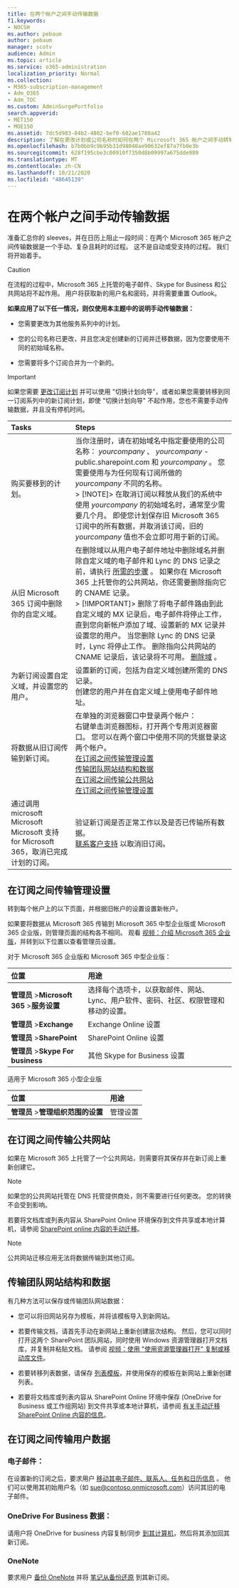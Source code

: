 ```yaml
---
title: 在两个帐户之间手动传输数据
f1.keywords:
- NOCSH
ms.author: pebaum
author: pebaum
manager: scotv
audience: Admin
ms.topic: article
ms.service: o365-administration
localization_priority: Normal
ms.collection:
- M365-subscription-management
- Adm_O365
- Adm_TOC
ms.custom: AdminSurgePortfolio
search.appverid:
- MET150
- MOE150
ms.assetid: 7dc5d983-84b2-4802-bef0-602ae1780a42
description: 了解在更改计划或公司名称时如何在两个 Microsoft 365 帐户之间手动转移数据，或将多个订阅组合为一个。
ms.openlocfilehash: b7b0bb9c9b95b31d98040ae90632ef87a7fb0e3b
ms.sourcegitcommit: 628f195cbe3c00910f7350d8b09997a675dde989
ms.translationtype: MT
ms.contentlocale: zh-CN
ms.lasthandoff: 10/21/2020
ms.locfileid: "48645139"
---
```

# <a name="transfer-data-manually-between-two-accounts"></a>在两个帐户之间手动传输数据

准备汇总你的 sleeves，并在日历上阻止一段时间：在两个 Microsoft 365 帐户之间传输数据是一个手动、复杂且耗时的过程。 这不是自动或受支持的过程。 我们将开始着手。
  
> [!CAUTION]
> 在流程的过程中，Microsoft 365 上托管的电子邮件、Skype for Business 和公共网站将不起作用。 用户将获取新的用户名和密码，并将需要重置 Outlook。

**如果应用了以下任一情况，则仅使用本主题中的说明手动传输数据：**
  
- 您需要更改为其他服务系列中的计划。

- 您的公司名称已更改，并且您决定创建新的订阅并迁移数据，因为您要使用不同的初始域名称。

- 您需要将多个订阅合并为一个新的。

> [!IMPORTANT]
> 如果您需要 [更改订阅计划](../../commerce/subscriptions/switch-to-a-different-plan.md) 并可以使用 "切换计划向导"，或者如果您需要转移到同一订阅系列中的新订阅计划，即使 "切换计划向导" 不起作用，您也不需要手动传输数据，并且没有停机时间。

|**Tasks**|**Steps**|
|:-----|:-----|
|购买要移到的计划。  <br/> |当你注册时，请在初始域名中指定要使用的公司名称：  *yourcompany*  、  *yourcompany*  -public.sharepoint.com 和  *yourcompany*  。 您需要使用与为任何现有订阅所做的  *yourcompany*  不同的名称。  <br/> > [!NOTE]> 在取消订阅以释放从我们的系统中使用  *yourcompany*  的初始域名时，通常至少需要几个月。 即使您计划保存旧 Microsoft 365 订阅中的所有数据，并取消该订阅，旧的  *yourcompany*  值也不会立即可用于新的订阅。           |
|从旧 Microsoft 365 订阅中删除你的自定义域。  <br/> | 在删除域以从用户电子邮件地址中删除域名并删除自定义域的电子邮件和 Lync 的 DNS 记录之前，请执行 [所需的步骤](remove-a-domain.md) 。 如果你在 Microsoft 365 上托管你的公共网站，你还需要删除指向它的 CNAME 记录。  <br/> > [!IMPORTANT]> 删除了将电子邮件路由到此自定义域的 MX 记录后，电子邮件将停止工作，直到您向新帐户添加了域、设置新的 MX 记录并设置您的用户。 当您删除 Lync 的 DNS 记录时，Lync 将停止工作。 删除指向公共网站的 CNAME 记录后，该记录将不可用。           [删除域](remove-a-domain.md) 。  <br/> |
|为新订阅设置自定义域，并设置您的用户。  <br/> | 设置新的订阅，包括为自定义域创建所需的 DNS 记录。  <br/>  创建您的用户并在自定义域上使用电子邮件地址。  <br/> |
|将数据从旧订阅传输到新订阅。  <br/> | 在单独的浏览器窗口中登录两个帐户：  <br/>  右键单击浏览器图标，打开两个专用浏览器窗口。 您可以在两个窗口中使用不同的凭据登录这两个帐户。  <br/> [在订阅之间传输管理设置](#email) <br/> [传输团队网站结构和数据](#transfer-team-site-structure-and-data) <br/> [在订阅之间传输公共网站](#transfer-a-public-website-between-subscriptions) <br/> [在订阅之间传输管理设置](#email) <br/> |
|通过调用 microsoft Microsoft Microsoft 支持 for Microsoft 365，取消已完成计划的订阅。  <br/> | 验证新订阅是否正常工作以及是否已传输所有数据。  <br/>  [联系客户支持](../contact-support-for-business-products.md) 以取消旧订阅。  <br/> |

## <a name="transfer-administrative-settings-between-subscriptions"></a>在订阅之间传输管理设置

转到每个帐户上的以下页面，并根据旧帐户的设置设置新帐户。
  
如果要将数据从 Microsoft 365 传输到 Microsoft 365 中型企业版或 Microsoft 365 企业版，则管理页面的结构各不相同。 观看 [视频：介绍 Microsoft 365 企业版](https://docs.microsoft.com/microsoft-365/admin/)，并转到以下位置以查看管理员设置。
  
对于 Microsoft 365 企业版和 Microsoft 365 中型企业版：
  
|**位置**|**用途**|
|:-----|:-----|
|**管理员** \>**Microsoft 365** \>**服务设置** <br/> |选择每个选项卡，以获取邮件、网站、Lync、用户软件、密码、社区、权限管理和移动的设置。  <br/> |
|**管理员** \>**Exchange** <br/> | Exchange Online 设置  <br/> |
|**管理员** \>**SharePoint** <br/> | SharePoint Online 设置  <br/> |
|**管理员** \>**Skype For business** <br/> |其他 Skype for Business 设置  <br/> |

适用于 Microsoft 365 小型企业版
  
|**位置**|**用途**|
|:-----|:-----|
|**管理员** \>**管理组织范围的设置** <br/> |管理设置  <br/> |

## <a name="transfer-a-public-website-between-subscriptions"></a>在订阅之间传输公共网站

如果在 Microsoft 365 上托管了一个公共网站，则需要将其保存并在新订阅上重新创建它。
  
> [!NOTE]
> 如果您的公共网站托管在 DNS 托管提供商处，则不需要进行任何更改。 您的转换不会受到影响。
  
若要将文档库或列表内容从 SharePoint Online 环境保存到文件共享或本地计算机，请参阅 [SharePoint online 内容的手动迁移](https://go.microsoft.com/fwlink/p/?LinkId=402910)。
  
> [!NOTE]
> 公共网站迁移应用无法将数据传输到其他订阅。
  
## <a name="transfer-team-site-structure-and-data"></a>传输团队网站结构和数据

有几种方法可以保存或传输团队网站数据：
  
- 您可以将旧网站另存为模板，并将该模板导入到新网站。

- 若要传输文档，请首先手动在新网站上重新创建层次结构。 然后，您可以同时打开这两个 SharePoint 团队网站，同时使用 Windows 资源管理器打开文档库，并复制并粘贴文档。 请参阅 [视频：使用 "使用资源管理器打开" 复制或移动库文件](https://support.microsoft.com/office/c7c20284-bc94-47f4-9728-d28e9daf0790)。

- 若要转移列表数据，请保存 [列表模板](https://support.microsoft.com/office/c3884ad1-bc49-44b8-b3d6-3bc6a01eb393)，并使用保存的模板在新网站上重新创建列表。

- 若要将文档库或列表内容从 SharePoint Online 环境中保存 (OneDrive for Business 或工作组网站) 到文件共享或本地计算机，请参阅 [有关手动迁移 SharePoint Online 内容的信息](https://support.microsoft.com/kb/2783484)。

## <a name="transfer-users-data-between-subscriptions"></a>在订阅之间传输用户数据

### <a name="email"></a>电子邮件：

在设置新的订阅之后，要求用户 [移动其电子邮件、联系人、任务和日历信息](https://support.microsoft.com/office/0996ece3-57c6-49bc-977b-0d1892e2aacc) 。 他们可以使用其初始用户名（如 sue@contoso.onmicrosoft.com）访问其旧的电子邮件。
  
### <a name="onedrive-for-business-data"></a>OneDrive For Business 数据：

请用户将 OneDrive for business 内容复制/同步 [到其计算机](https://support.microsoft.com/office/59b1de2b-519e-4d3a-8f45-51647cf291cd)，然后将其添加回其新订阅。

### <a name="onenote"></a>OneNote 

要求用户 [备份 OneNote](https://support.microsoft.com/office/back-up-notes-f58b34b0-611d-435e-87fa-7942a1767af4?ui=en-us&rs=en-us&ad=us) 并将 [笔记从备份还原](https://support.microsoft.com/en-us/office/restore-notes-from-a-backup-5daf9cb0-6769-4998-a5de-f044fdd0d831?ui=en-us&rs=en-us&ad=us) 到其新订阅。
